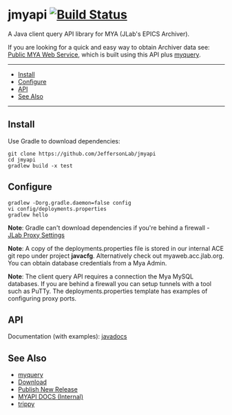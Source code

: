# jmyapi [![Build Status](https://travis-ci.com/JeffersonLab/jmyapi.svg?branch=master)](https://travis-ci.com/JeffersonLab/jmyapi)
A Java client query API library for MYA (JLab's EPICS Archiver).  

If you are looking for a quick and easy way to obtain Archiver data see: [Public MYA Web Service](https://epicsweb.jlab.org/myquery/), which is built using this API plus [myquery](https://github.com/JeffersonLab/myquery).

---
- [Install](https://github.com/JeffersonLab/jmyapi#install)
- [Configure](https://github.com/JeffersonLab/jmyapi#configure)
- [API](https://github.com/JeffersonLab/jmyapi#api)
- [See Also](https://github.com/JeffersonLab/jmyapi#see-also)
---

## Install
Use Gradle to download dependencies:
```
git clone https://github.com/JeffersonLab/jmyapi
cd jmyapi
gradlew build -x test
```

## Configure
```
gradlew -Dorg.gradle.daemon=false config
vi config/deployments.properties
gradlew hello
```
__Note__: Gradle can't download dependencies if you're behind a firewall - [JLab Proxy Settings](https://github.com/JeffersonLab/jmyapi/wiki/JLab-Proxy)

__Note__: A copy of the deployments.properties file is stored in our internal ACE git repo under project __javacfg__.  Alternatively check out myaweb.acc.jlab.org.   You can obtain database credentials from a Mya Admin.

__Note__: The client query API requires a connection the Mya MySQL databases.  If you are behind a firewall you can setup tunnels with a tool such as PuTTy.   The deployments.properties template has examples of configuring proxy ports.

## API
Documentation (with examples): [javadocs](https://jeffersonlab.github.io/jmyapi/)   

## See Also
   - [myquery](https://github.com/JeffersonLab/myquery)
   - [Download](https://github.com/JeffersonLab/jmyapi/releases)    
   - [Publish New Release](https://github.com/JeffersonLab/jmyapi/wiki/Publish-New-Releases-to-Artifactory)
   - [MYAPI DOCS (Internal)](http://devweb.acc.jlab.org/controls_web/certified/myapi/)
   - [trippy](https://github.com/JeffersonLab/trippy)
